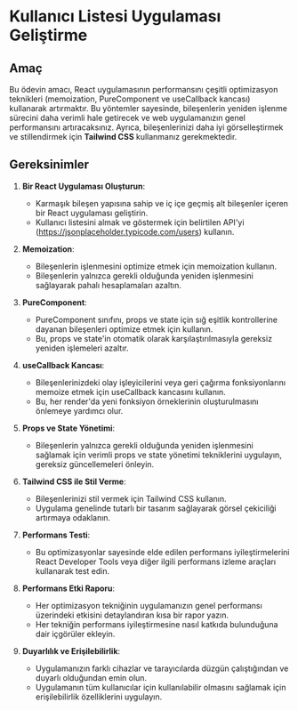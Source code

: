 # Kullanıcı Listesi Uygulaması Geliştirme

## Amaç

Bu ödevin amacı, React uygulamasının performansını çeşitli optimizasyon teknikleri (memoization, PureComponent ve useCallback kancası) kullanarak artırmaktır. Bu yöntemler sayesinde, bileşenlerin yeniden işlenme sürecini daha verimli hale getirecek ve web uygulamanızın genel performansını artıracaksınız. Ayrıca, bileşenlerinizi daha iyi görselleştirmek ve stillendirmek için **Tailwind CSS** kullanmanız gerekmektedir.

## Gereksinimler

1. **Bir React Uygulaması Oluşturun**:
    - Karmaşık bileşen yapısına sahip ve iç içe geçmiş alt bileşenler içeren bir React uygulaması geliştirin.
    - Kullanıcı listesini almak ve göstermek için belirtilen API'yi (https://jsonplaceholder.typicode.com/users) kullanın.

2. **Memoization**:
    - Bileşenlerin işlenmesini optimize etmek için memoization kullanın.
    - Bileşenlerin yalnızca gerekli olduğunda yeniden işlenmesini sağlayarak pahalı hesaplamaları azaltın.

3. **PureComponent**:
    - PureComponent sınıfını, props ve state için sığ eşitlik kontrollerine dayanan bileşenleri optimize etmek için kullanın.
    - Bu, props ve state'in otomatik olarak karşılaştırılmasıyla gereksiz yeniden işlemeleri azaltır.

4. **useCallback Kancası**:
    - Bileşenlerinizdeki olay işleyicilerini veya geri çağırma fonksiyonlarını memoize etmek için useCallback kancasını kullanın.
    - Bu, her render'da yeni fonksiyon örneklerinin oluşturulmasını önlemeye yardımcı olur.

5. **Props ve State Yönetimi**:
    - Bileşenlerin yalnızca gerekli olduğunda yeniden işlenmesini sağlamak için verimli props ve state yönetimi tekniklerini uygulayın, gereksiz güncellemeleri önleyin.

6. **Tailwind CSS ile Stil Verme**:
    - Bileşenlerinizi stil vermek için Tailwind CSS kullanın.
    - Uygulama genelinde tutarlı bir tasarım sağlayarak görsel çekiciliği artırmaya odaklanın.

7. **Performans Testi**:
    - Bu optimizasyonlar sayesinde elde edilen performans iyileştirmelerini React Developer Tools veya diğer ilgili performans izleme araçları kullanarak test edin.

8. **Performans Etki Raporu**:
    - Her optimizasyon tekniğinin uygulamanızın genel performansı üzerindeki etkisini detaylandıran kısa bir rapor yazın.
    - Her tekniğin performans iyileştirmesine nasıl katkıda bulunduğuna dair içgörüler ekleyin.

9. **Duyarlılık ve Erişilebilirlik**:
    - Uygulamanızın farklı cihazlar ve tarayıcılarda düzgün çalıştığından ve duyarlı olduğundan emin olun.
    - Uygulamanın tüm kullanıcılar için kullanılabilir olmasını sağlamak için erişilebilirlik özelliklerini uygulayın.